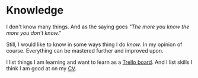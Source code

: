 # Knowledge
I don't know many things. And as the saying goes _"The more you know the more you don't know."_

Still, I would like to know in some ways thing I do _know_. In my opinion of course. Everything can be mastered further and improved upon.

I list things I am learning and want to learn as a [Trello board](https://trello.com/b/cu32qF3q). And I list skills I think I am good at on my [CV](https://stackoverflow.com/cv/nikitavoloboev).
